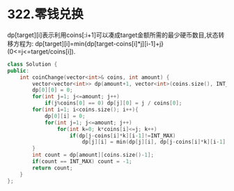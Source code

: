 # 322.零钱兑换

dp[target][i]表示利用coins[:i+1]可以凑成target金额所需的最少硬币数目,状态转移方程为:
dp[target][i]=min{dp[target-coins[i]*j][i-1]+j}(0<=j<=target/coins[i]).

```cpp
class Solution {
public:
    int coinChange(vector<int>& coins, int amount) {
        vector<vector<int>> dp(amount+1, vector<int>(coins.size(), INT_MAX));
        dp[0][0] = 0;
        for(int j=1; j<=amount; j++)
            if(j%coins[0] == 0) dp[j][0] = j / coins[0];
        for(int i=1; i<coins.size(); i++){
            dp[0][i] = 0;
            for(int j=1; j<=amount; j++)
                for(int k=0; k*coins[i]<=j; k++)
                    if(dp[j-coins[i]*k][i-1]!=INT_MAX)
                        dp[j][i] = min(dp[j][i], dp[j-coins[i]*k][i-1] + k);
        }
        int count = dp[amount][coins.size()-1];
        if(count == INT_MAX) count = -1;
        return count;
    }
};
```
